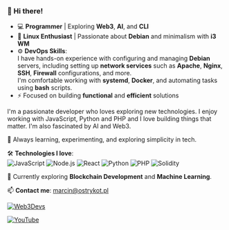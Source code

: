 ### 👋 Hi there!  

- 💻 **Programmer** | Exploring **Web3**, **AI**, and **CLI**  
- 🐧 **Linux Enthusiast** | Passionate about **Debian** and minimalism with **i3 WM**  
- ⚙️ **DevOps Skills**:  
I have hands-on experience with configuring and managing **Debian** servers, including setting up **network services** such as **Apache**, **Nginx**, **SSH**, **Firewall** configurations, and more.  
I'm comfortable working with **systemd**, **Docker**, and automating tasks using **bash** scripts.
- ⚡ Focused on building **functional** and **efficient** solutions

I'm a passionate developer who loves exploring new technologies. I enjoy working with JavaScript, Python and PHP and I love building things that matter. I'm also fascinated by AI and Web3.

🌱 Always learning, experimenting, and exploring simplicity in tech.  

🛠️ **Technologies I love**:  
![JavaScript](https://img.shields.io/badge/-JavaScript-F7DF1E?style=flat-square&logo=javascript&logoColor=black) ![Node.js](https://img.shields.io/badge/-Node.js-339933?style=flat-square&logo=node.js&logoColor=white) ![React](https://img.shields.io/badge/-React-61DAFB?style=flat-square&logo=react&logoColor=black) ![Python](https://img.shields.io/badge/-Python-3776AB?style=flat-square&logo=python&logoColor=white) ![PHP](https://img.shields.io/badge/-PHP-777BB4?style=flat-square&logo=php&logoColor=white) ![Solidity](https://img.shields.io/badge/-Solidity-363636?style=flat-square&logo=solidity&logoColor=white)


🌱 Currently exploring **Blockchain Development** and **Machine Learning**.

📫 **Contact me**: [marcin@ostrykot.pl](mailto:marcin@ostrykot.pl)

[![Web3Devs](https://img.shields.io/badge/Web3Devs-Explore-green?style=for-the-badge&logo=ethereum&logoColor=white)](https://web3devs.pl)

[![YouTube](https://img.shields.io/badge/YouTube-FF0000?style=for-the-badge&logo=youtube&logoColor=white)](https://www.youtube.com/@ostrykot)







<!--
**OstryKot/OstryKot** is a ✨ _special_ ✨ repository because its `README.md` (this file) appears on your GitHub profile.

Here are some ideas to get you started:

- 🔭 I’m currently working on ...
- 🌱 I’m currently learning ...
- 👯 I’m looking to collaborate on ...
- 🤔 I’m looking for help with ...
- 💬 Ask me about ...
- 📫 How to reach me: ...
- 😄 Pronouns: ...
- ⚡ Fun fact: ...
-->
